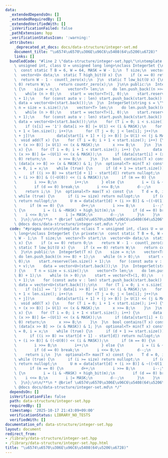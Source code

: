 ```yaml
---
data:
  _extendedDependsOn: []
  _extendedRequiredBy: []
  _extendedVerifiedWith: []
  _isVerificationFailed: false
  _pathExtension: hpp
  _verificationStatusIcon: ':warning:'
  attributes:
    _deprecated_at_docs: docs/data-structure/integer-set.md
    document_title: "\u6574\u6570\u306E\u96C6\u5408(64\u5206\u6728)"
    links: []
  bundledCode: "#line 2 \"data-structure/integer-set.hpp\"\n\ntemplate <class T =\
    \ unsigned int, class U = unsigned long long>\nclass IntegerSet {\n private:\n\
    \  const static T B = 6, W = 64, MASK = W - 1;\n  T size;\n  vector<T> start;\n\
    \  vector<U> data;\n  static T high_bit(U x) {\n    if (x == 0) return 0;\n  \
    \  return W - 1 - countl_zero(x);\n  }\n  static T low_bit(U x) {\n    if (x ==\
    \ 0) return W;\n    return countr_zero(x);\n  }\n\n public:\n  IntegerSet(T n)\
    \ {\n    size = n;\n    vector<T> len;\n    do len.push_back((n >>= B) + 1);\n\
    \    while (n > 0);\n    start = vector<T>(1, 0);\n    start.reserve(len.size()\
    \ + 1);\n    for (const auto v : len) start.push_back(start.back() + v);\n   \
    \ data = vector<U>(start.back());\n  }\n  IntegerSet(string s = \"\") {\n    T\
    \ n = size = s.size();\n    vector<T> len;\n    do len.push_back((n >>= B) + 1);\n\
    \    while (n > 0);\n    start = vector<T>(1, 0);\n    start.reserve(len.size()\
    \ + 1);\n    for (const auto v : len) start.push_back(start.back() + v);\n   \
    \ data = vector<U>(start.back());\n\n    for (T i = 0; i < s.size(); i++)\n  \
    \    if (s[i] == '1') data[i >> B] |= U(1) << (i & MASK);\n    for (T i = 0; i\
    \ + 1 < len.size(); i++)\n      for (T j = 0; j < len[i]; j++)\n        if (data[start[i]\
    \ + j])\n          data[start[i + 1] + (j >> B)] |= U(1) << (j & MASK);\n  }\n\
    \  void add(T x) {\n    for (T i = 0; i + 1 < start.size(); i++) {\n      data[start[i]\
    \ + (x >> B)] |= U(1) << (x & MASK);\n      x >>= B;\n    }\n  }\n  void remove(T\
    \ x) {\n    for (T i = 0; i + 1 < start.size(); i++) {\n      data[start[i] +\
    \ (x >> B)] &= ~(U(1) << (x & MASK));\n      if (data[start[i] + (x >> B)] !=\
    \ 0) return;\n      x >>= B;\n    }\n  }\n  bool contains(T x) const { return\
    \ (data[x >> B] >> (x & MASK)) & 1; }\n  optional<T> min(T x) const {\n    T d\
    \ = 0, i = x;\n    while (true) {\n      if (d + 1 >= start.size()) return nullopt;\n\
    \      if ((i >> B) >= start[d + 1] - start[d]) return nullopt;\n      U m = data[start[d]\
    \ + (i >> B)] & ((~U(0)) << (i & MASK));\n      if (m == 0) {\n        d++;\n\
    \        i >>= B;\n        i++;\n      } else {\n        i = (i & ~MASK) + low_bit(m);\n\
    \        if (d == 0) break;\n        i <<= B;\n        d--;\n      }\n    }\n\
    \    return i;\n  }\n  optional<T> max(T x) const {\n    T d = 0, i = x;\n   \
    \ while (true) {\n      if (i >= size) return nullopt;\n      if (d >= data.size())\
    \ return nullopt;\n      U m = data[start[d] + (i >> B)] & ~((~U(1)) << (i & MASK));\n\
    \      if (m == 0) {\n        d++;\n        i >>= B;\n        i--;\n      } else\
    \ {\n        i = (i & ~MASK) + high_bit(m);\n        if (d == 0) break;\n    \
    \    i <<= B;\n        i |= MASK;\n        d--;\n      }\n    }\n    return i;\n\
    \  }\n};\n\n/**\n * @brief \u6574\u6570\u306E\u96C6\u5408(64\u5206\u6728)\n *\
    \ @docs docs/data-structure/integer-set.md\n */\n"
  code: "#pragma once\n\ntemplate <class T = unsigned int, class U = unsigned long\
    \ long>\nclass IntegerSet {\n private:\n  const static T B = 6, W = 64, MASK =\
    \ W - 1;\n  T size;\n  vector<T> start;\n  vector<U> data;\n  static T high_bit(U\
    \ x) {\n    if (x == 0) return 0;\n    return W - 1 - countl_zero(x);\n  }\n \
    \ static T low_bit(U x) {\n    if (x == 0) return W;\n    return countr_zero(x);\n\
    \  }\n\n public:\n  IntegerSet(T n) {\n    size = n;\n    vector<T> len;\n   \
    \ do len.push_back((n >>= B) + 1);\n    while (n > 0);\n    start = vector<T>(1,\
    \ 0);\n    start.reserve(len.size() + 1);\n    for (const auto v : len) start.push_back(start.back()\
    \ + v);\n    data = vector<U>(start.back());\n  }\n  IntegerSet(string s = \"\"\
    ) {\n    T n = size = s.size();\n    vector<T> len;\n    do len.push_back((n >>=\
    \ B) + 1);\n    while (n > 0);\n    start = vector<T>(1, 0);\n    start.reserve(len.size()\
    \ + 1);\n    for (const auto v : len) start.push_back(start.back() + v);\n   \
    \ data = vector<U>(start.back());\n\n    for (T i = 0; i < s.size(); i++)\n  \
    \    if (s[i] == '1') data[i >> B] |= U(1) << (i & MASK);\n    for (T i = 0; i\
    \ + 1 < len.size(); i++)\n      for (T j = 0; j < len[i]; j++)\n        if (data[start[i]\
    \ + j])\n          data[start[i + 1] + (j >> B)] |= U(1) << (j & MASK);\n  }\n\
    \  void add(T x) {\n    for (T i = 0; i + 1 < start.size(); i++) {\n      data[start[i]\
    \ + (x >> B)] |= U(1) << (x & MASK);\n      x >>= B;\n    }\n  }\n  void remove(T\
    \ x) {\n    for (T i = 0; i + 1 < start.size(); i++) {\n      data[start[i] +\
    \ (x >> B)] &= ~(U(1) << (x & MASK));\n      if (data[start[i] + (x >> B)] !=\
    \ 0) return;\n      x >>= B;\n    }\n  }\n  bool contains(T x) const { return\
    \ (data[x >> B] >> (x & MASK)) & 1; }\n  optional<T> min(T x) const {\n    T d\
    \ = 0, i = x;\n    while (true) {\n      if (d + 1 >= start.size()) return nullopt;\n\
    \      if ((i >> B) >= start[d + 1] - start[d]) return nullopt;\n      U m = data[start[d]\
    \ + (i >> B)] & ((~U(0)) << (i & MASK));\n      if (m == 0) {\n        d++;\n\
    \        i >>= B;\n        i++;\n      } else {\n        i = (i & ~MASK) + low_bit(m);\n\
    \        if (d == 0) break;\n        i <<= B;\n        d--;\n      }\n    }\n\
    \    return i;\n  }\n  optional<T> max(T x) const {\n    T d = 0, i = x;\n   \
    \ while (true) {\n      if (i >= size) return nullopt;\n      if (d >= data.size())\
    \ return nullopt;\n      U m = data[start[d] + (i >> B)] & ~((~U(1)) << (i & MASK));\n\
    \      if (m == 0) {\n        d++;\n        i >>= B;\n        i--;\n      } else\
    \ {\n        i = (i & ~MASK) + high_bit(m);\n        if (d == 0) break;\n    \
    \    i <<= B;\n        i |= MASK;\n        d--;\n      }\n    }\n    return i;\n\
    \  }\n};\n\n/**\n * @brief \u6574\u6570\u306E\u96C6\u5408(64\u5206\u6728)\n *\
    \ @docs docs/data-structure/integer-set.md\n */"
  dependsOn: []
  isVerificationFile: false
  path: data-structure/integer-set.hpp
  requiredBy: []
  timestamp: '2025-10-17 21:43:09+09:00'
  verificationStatus: LIBRARY_NO_TESTS
  verifiedWith: []
documentation_of: data-structure/integer-set.hpp
layout: document
redirect_from:
- /library/data-structure/integer-set.hpp
- /library/data-structure/integer-set.hpp.html
title: "\u6574\u6570\u306E\u96C6\u5408(64\u5206\u6728)"
---
```

